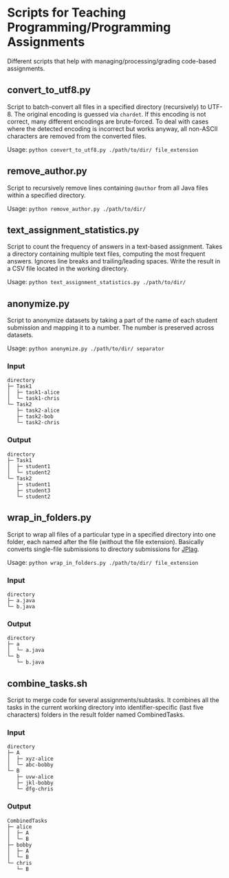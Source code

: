 # Scripts for Teaching Programming/Programming Assignments
Different scripts that help with managing/processing/grading code-based assignments.

## convert_to_utf8.py
Script to batch-convert all files in a specified directory (recursively) to UTF-8. The original encoding is guessed via `chardet`. If this encoding is not correct, many different encodings are brute-forced.
To deal with cases where the detected encoding is incorrect but works anyway, all non-ASCII characters are removed from the converted files.

Usage: `python convert_to_utf8.py ./path/to/dir/ file_extension`

## remove_author.py
Script to recursively remove lines containing `@author` from all Java files within a specified directory.

Usage: `python remove_author.py ./path/to/dir/`

## text_assignment_statistics.py

Script to count the frequency of answers in a text-based assignment. Takes a directory containing multiple text files, computing the most frequent answers. Ignores line breaks and trailing/leading spaces. Write the result in a CSV file located in the working directory.

Usage: `python text_assignment_statistics.py ./path/to/dir/`

## anonymize.py
Script to anonymize datasets by taking a part of the name of each student submission and mapping it to a number. The number is preserved across datasets.

Usage: `python anonymize.py ./path/to/dir/ separator`

### Input
```shell
directory
├─ Task1
│  ├─ task1-alice
│  └─ task1-chris
└─ Task2
   ├─ task2-alice
   ├─ task2-bob
   └─ task2-chris
```

### Output
```shell
directory
├─ Task1
│  ├─ student1
│  └─ student2
└─ Task2
   ├─ student1
   ├─ student3
   └─ student2
```

## wrap_in_folders.py
Script to wrap all files of a particular type in a specified directory into one folder, each named after the file (without the file extension). Basically converts single-file submissions to directory submissions for [JPlag](https://github.com/jplag/JPlag).

Usage: `python wrap_in_folders.py ./path/to/dir/ file_extension`

### Input
```shell
directory
├─ a.java
└─ b.java
```

### Output
```shell
directory
├─ a
│  └─ a.java
└─ b
   └─ b.java
```

## combine_tasks.sh

Script to merge code for several assignments/subtasks. It combines all the tasks in the current working directory into identifier-specific (last five characters) folders in the result folder named CombinedTasks.

### Input
```shell
directory
├─ A
│  ├─ xyz-alice
│  └─ abc-bobby
└─ B
   ├─ uvw-alice
   ├─ jkl-bobby
   └─ dfg-chris
```

### Output
```shell
CombinedTasks
├─ alice
│  ├─ A
│  └─ B
├─ bobby
│  ├─ A
│  └─ B
└─ chris
   └─ B
```
